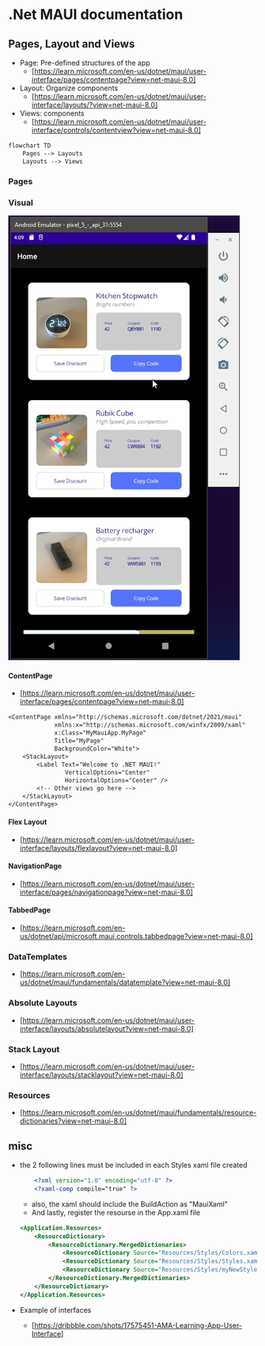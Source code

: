 # .Net MAUI documentation

## Pages, Layout and Views

- Page: Pre-defined structures of the app
    - [https://learn.microsoft.com/en-us/dotnet/maui/user-interface/pages/contentpage?view=net-maui-8.0]
- Layout: Organize components
    - [https://learn.microsoft.com/en-us/dotnet/maui/user-interface/layouts/?view=net-maui-8.0]
- Views: components
    - [https://learn.microsoft.com/en-us/dotnet/maui/user-interface/controls/contentview?view=net-maui-8.0]

~~~mermaid
flowchart TD
    Pages --> Layouts
    Layouts --> Views
~~~

### Pages

### Visual 

[![Alt text](./Assets/front1.jpg)](front1.jpg)

#### ContentPage

- [https://learn.microsoft.com/en-us/dotnet/maui/user-interface/pages/contentpage?view=net-maui-8.0]

```
<ContentPage xmlns="http://schemas.microsoft.com/dotnet/2021/maui"
             xmlns:x="http://schemas.microsoft.com/winfx/2009/xaml"
             x:Class="MyMauiApp.MyPage"
             Title="MyPage"
             BackgroundColor="White">
    <StackLayout>
        <Label Text="Welcome to .NET MAUI!"
                VerticalOptions="Center"
                HorizontalOptions="Center" />
        <!-- Other views go here -->
    </StackLayout>
</ContentPage>
```


#### Flex Layout

- [https://learn.microsoft.com/en-us/dotnet/maui/user-interface/layouts/flexlayout?view=net-maui-8.0]

#### NavigationPage

- [https://learn.microsoft.com/en-us/dotnet/maui/user-interface/pages/navigationpage?view=net-maui-8.0]

#### TabbedPage

- [https://learn.microsoft.com/en-us/dotnet/api/microsoft.maui.controls.tabbedpage?view=net-maui-8.0]


### DataTemplates

- [https://learn.microsoft.com/en-us/dotnet/maui/fundamentals/datatemplate?view=net-maui-8.0]


### Absolute Layouts

- [https://learn.microsoft.com/en-us/dotnet/maui/user-interface/layouts/absolutelayout?view=net-maui-8.0]

### Stack Layout

- [https://learn.microsoft.com/en-us/dotnet/maui/user-interface/layouts/stacklayout?view=net-maui-8.0]

### Resources

- [https://learn.microsoft.com/en-us/dotnet/maui/fundamentals/resource-dictionaries?view=net-maui-8.0]


## misc

- the 2 following lines must be included in each Styles xaml file created
    ```xml
        <?xml version="1.0" encoding="utf-8" ?>
        <?xaml-comp compile="true" ?>
    ```
    - also, the xaml should include the BuildAction as "MauiXaml"
    - And lastly, register the resourse in the App.xaml file
    ```xml
    <Application.Resources>
        <ResourceDictionary>
            <ResourceDictionary.MergedDictionaries>
                <ResourceDictionary Source="Resources/Styles/Colors.xaml" />
                <ResourceDictionary Source="Resources/Styles/Styles.xaml" />
                <ResourceDictionary Source="Resources/Styles/myNewStyle.xaml" />
            </ResourceDictionary.MergedDictionaries>
        </ResourceDictionary>
    </Application.Resources>
    ```

- Example of interfaces
    - [https://dribbble.com/shots/17575451-AMA-Learning-App-User-Interface]





